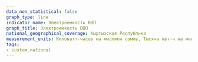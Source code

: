 ```yaml
---
data_non_statistical: false
graph_type: line
indicator_name: Электроемкость ВВП
graph_title: Электроемкость ВВП
national_geographical_coverage: Кыргызская Республика
measurement_units: Киловатт-часов на миллион сомов, Тысяча квт-ч на миллион сомов
tags:
- custom.national
---
```

